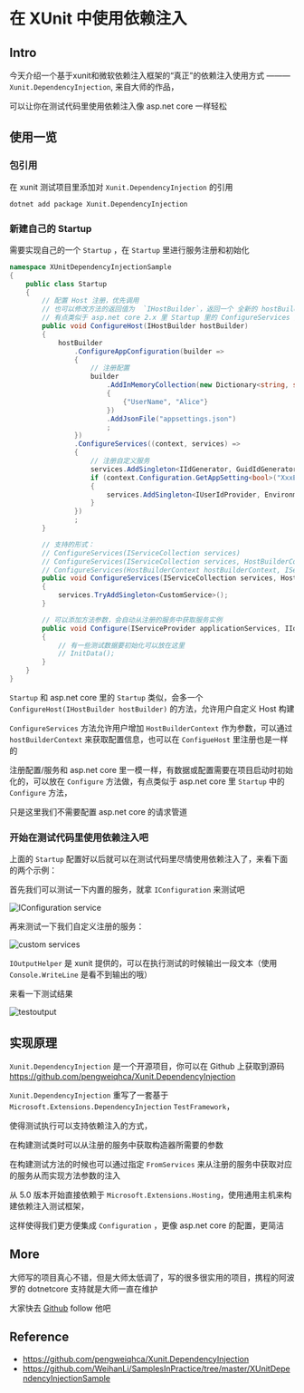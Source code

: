 # 在 XUnit 中使用依赖注入

## Intro

今天介绍一个基于xunit和微软依赖注入框架的“真正”的依赖注入使用方式 ——— `Xunit.DependencyInjection`, 来自大师的作品，

可以让你在测试代码里使用依赖注入像 asp.net core 一样轻松

## 使用一览

### 包引用

在 xunit 测试项目里添加对 `Xunit.DependencyInjection` 的引用

``` console
dotnet add package Xunit.DependencyInjection
```

### 新建自己的 Startup

需要实现自己的一个 `Startup` ，在 `Startup` 里进行服务注册和初始化

``` csharp
namespace XUnitDependencyInjectionSample
{
    public class Startup
    {
        // 配置 Host 注册，优先调用
        // 也可以修改方法的返回值为  `IHostBuilder`，返回一个 全新的 hostBuilder，
        // 有点类似于 asp.net core 2.x 里 Startup 里的 ConfigureServices 方法
        public void ConfigureHost(IHostBuilder hostBuilder)
        {
            hostBuilder
                .ConfigureAppConfiguration(builder =>
                {
                    // 注册配置
                    builder
                        .AddInMemoryCollection(new Dictionary<string, string>()
                        {
                            {"UserName", "Alice"}
                        })
                        .AddJsonFile("appsettings.json")
                        ;
                })
                .ConfigureServices((context, services) =>
                {
                    // 注册自定义服务
                    services.AddSingleton<IIdGenerator, GuidIdGenerator>();
                    if (context.Configuration.GetAppSetting<bool>("XxxEnabled"))
                    {
                        services.AddSingleton<IUserIdProvider, EnvironmentUserIdProvider>();
                    }
                })
                ;
        }

        // 支持的形式：
        // ConfigureServices(IServiceCollection services)
        // ConfigureServices(IServiceCollection services, HostBuilderContext hostBuilderContext)
        // ConfigureServices(HostBuilderContext hostBuilderContext, IServiceCollection services)
        public void ConfigureServices(IServiceCollection services, HostBuilderContext hostBuilderContext)
        {
            services.TryAddSingleton<CustomService>();
        }

        // 可以添加方法参数，会自动从注册的服务中获取服务实例
        public void Configure(IServiceProvider applicationServices, IIdGenerator idGenerator)
        {
            // 有一些测试数据要初始化可以放在这里
            // InitData();
        }
    }
}
```

`Startup` 和 asp.net core 里的 `Startup` 类似，会多一个 `ConfigureHost(IHostBuilder hostBuilder)` 的方法，允许用户自定义 Host 构建

`ConfigureServices` 方法允许用户增加 `HostBuilderContext` 作为参数，可以通过 `hostBuilderContext` 来获取配置信息，也可以在 `ConfigueHost` 里注册也是一样的

注册配置/服务和 asp.net core 里一模一样，有数据或配置需要在项目启动时初始化的，可以放在 `Configure`  方法做，有点类似于 asp.net core 里 `Startup` 中的 `Configure` 方法，

只是这里我们不需要配置 asp.net core 的请求管道

### 开始在测试代码里使用依赖注入吧

上面的 `Startup` 配置好以后就可以在测试代码里尽情使用依赖注入了，来看下面的两个示例：

首先我们可以测试一下内置的服务，就拿 `IConfiguration` 来测试吧

![IConfiguration service](https://img2020.cnblogs.com/blog/489462/202007/489462-20200702142827793-1584338140.png)

再来测试一下我们自定义注册的服务：

![custom services](https://img2020.cnblogs.com/blog/489462/202007/489462-20200702142850012-1457723391.png)

`IOutputHelper` 是 xunit 提供的，可以在执行测试的时候输出一段文本（使用 `Console.WriteLine` 是看不到输出的哦）

来看一下测试结果

![testoutput](https://img2020.cnblogs.com/blog/489462/202007/489462-20200702143023628-1876779215.png)

## 实现原理

`Xunit.DependencyInjection` 是一个开源项目，你可以在 Github 上获取到源码 <https://github.com/pengweiqhca/Xunit.DependencyInjection> 

`Xunit.DependencyInjection` 重写了一套基于 `Microsoft.Extensions.DependencyInjection` `TestFramework`，

使得测试执行可以支持依赖注入的方式，

在构建测试类时可以从注册的服务中获取构造器所需要的参数

在构建测试方法的时候也可以通过指定 `FromServices` 来从注册的服务中获取对应的服务从而实现方法参数的注入

从 5.0 版本开始直接依赖于 `Microsoft.Extensions.Hosting`，使用通用主机来构建依赖注入测试框架，

这样使得我们更方便集成 `Configuration` ，更像 asp.net core 的配置，更简洁

## More

大师写的项目真心不错，但是大师太低调了，写的很多很实用的项目，携程的阿波罗的 dotnetcore 支持就是大师一直在维护

大家快去 [Github](https://github.com/pengweiqhca) follow 他吧

## Reference

- <https://github.com/pengweiqhca/Xunit.DependencyInjection>
- <https://github.com/WeihanLi/SamplesInPractice/tree/master/XUnitDependencyInjectionSample>

